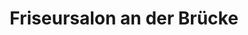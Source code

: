 ---
title: "Friseursalon an der Brücke"
url: /chemnitz/friseursalon-an-der-bruecke/
shop: Friseur
---